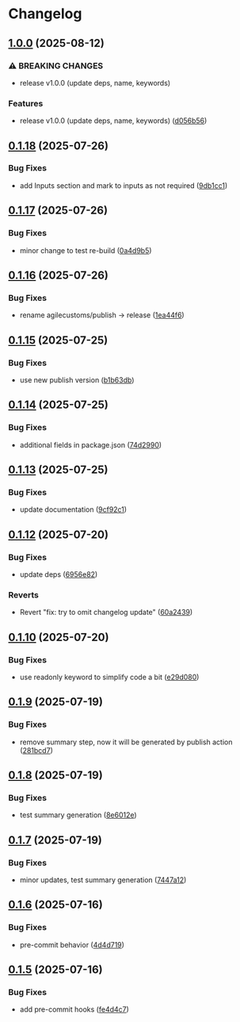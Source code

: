 # Changelog

## [1.0.0](https://github.com/agilecustoms/publish-s3/compare/v0.1.18...v1.0.0) (2025-08-12)

### ⚠ BREAKING CHANGES

* release v1.0.0 (update deps, name, keywords)

### Features

* release v1.0.0 (update deps, name, keywords) ([d056b56](https://github.com/agilecustoms/publish-s3/commit/d056b56de53616494da35b30bc979644ded9b3a8))


## [0.1.18](https://github.com/agilecustoms/publish-s3/compare/v0.1.17...v0.1.18) (2025-07-26)

### Bug Fixes

* add Inputs section and mark to inputs as not required ([9db1cc1](https://github.com/agilecustoms/publish-s3/commit/9db1cc16f531e2ab4f3f21d7ae44486742545d11))


## [0.1.17](https://github.com/agilecustoms/publish-s3/compare/v0.1.16...v0.1.17) (2025-07-26)

### Bug Fixes

* minor change to test re-build ([0a4d9b5](https://github.com/agilecustoms/publish-s3/commit/0a4d9b59269a40221e87145efd2c9f26c78d0ac0))


## [0.1.16](https://github.com/agilecustoms/publish-s3/compare/v0.1.15...v0.1.16) (2025-07-26)

### Bug Fixes

* rename agilecustoms/publish -> release ([1ea44f6](https://github.com/agilecustoms/publish-s3/commit/1ea44f6b89d8b70dfbab632e837b91c528dfee93))


## [0.1.15](https://github.com/agilecustoms/publish-s3/compare/v0.1.14...v0.1.15) (2025-07-25)

### Bug Fixes

* use new publish version ([b1b63db](https://github.com/agilecustoms/publish-s3/commit/b1b63dbdad55c7e1d513eff7cb8518edcc1d5889))


## [0.1.14](https://github.com/agilecustoms/publish-s3/compare/v0.1.13...v0.1.14) (2025-07-25)

### Bug Fixes

* additional fields in package.json ([74d2990](https://github.com/agilecustoms/publish-s3/commit/74d2990b192f204f97a4cc8766aafea77ea27f40))


## [0.1.13](https://github.com/agilecustoms/publish-s3/compare/v0.1.12...v0.1.13) (2025-07-25)

### Bug Fixes

* update documentation ([9cf92c1](https://github.com/agilecustoms/publish-s3/commit/9cf92c1202ce510e8fd3666fdab7560a0aec6eab))


## [0.1.12](https://github.com/agilecustoms/publish-s3/compare/v0.1.11...v0.1.12) (2025-07-20)

### Bug Fixes

* update deps ([6956e82](https://github.com/agilecustoms/publish-s3/commit/6956e82921907571386f45407a0aad137baee7a0))


### Reverts

* Revert "fix: try to omit changelog update" ([60a2439](https://github.com/agilecustoms/publish-s3/commit/60a24397c7b454a934baba4c963155fd189e6905))


## [0.1.10](https://github.com/agilecustoms/publish-s3/compare/v0.1.9...v0.1.10) (2025-07-20)

### Bug Fixes

* use readonly keyword to simplify code a bit ([e29d080](https://github.com/agilecustoms/publish-s3/commit/e29d0809a6e6c50b31d4c2e3a8204b1622b4b664))


## [0.1.9](https://github.com/agilecustoms/publish-s3/compare/v0.1.8...v0.1.9) (2025-07-19)

### Bug Fixes

* remove summary step, now it will be generated by publish action ([281bcd7](https://github.com/agilecustoms/publish-s3/commit/281bcd7bb36a557ede8b63842412a9c5f8ce6fb1))


## [0.1.8](https://github.com/agilecustoms/publish-s3/compare/v0.1.7...v0.1.8) (2025-07-19)

### Bug Fixes

* test summary generation ([8e6012e](https://github.com/agilecustoms/publish-s3/commit/8e6012e8bdbe45436b4a459848cb83eed969dc38))


## [0.1.7](https://github.com/agilecustoms/publish-s3/compare/v0.1.6...v0.1.7) (2025-07-19)

### Bug Fixes

* minor updates, test summary generation ([7447a12](https://github.com/agilecustoms/publish-s3/commit/7447a12d941896960888f04295cd297c0528b9c8))


## [0.1.6](https://github.com/agilecustoms/publish-s3/compare/v0.1.5...v0.1.6) (2025-07-16)

### Bug Fixes

* pre-commit behavior ([4d4d719](https://github.com/agilecustoms/publish-s3/commit/4d4d71962b7f284b0b3d6903e7c41ab9e70e016d))


## [0.1.5](https://github.com/agilecustoms/publish-s3/compare/v0.1.4...v0.1.5) (2025-07-16)

### Bug Fixes

* add pre-commit hooks ([fe4d4c7](https://github.com/agilecustoms/publish-s3/commit/fe4d4c71298b0e23b910ceb229c8329eda13c61e))